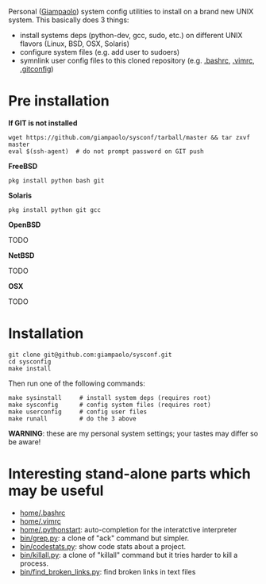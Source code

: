 Personal ([Giampaolo](http://grodola.blogspot.com/p/about.html)) system config
utilities to install on a brand new UNIX system. This basically does 3 things:

* install systems deps (python-dev, gcc, sudo, etc.) on different UNIX flavors
  (Linux, BSD, OSX, Solaris)
* configure system files (e.g. add user to sudoers)
* symnlink user config files to this cloned repository (e.g. [.bashrc](https://github.com/giampaolo/sysconf/blob/master/static/home/.bashrc), [.vimrc](https://github.com/giampaolo/sysconf/blob/master/static/home/.vimrc), [.gitconfig](https://github.com/giampaolo/sysconf/blob/master/static/home/.gitconfig))

Pre installation
================

**If GIT is not installed**

```
wget https://github.com/giampaolo/sysconf/tarball/master && tar zxvf master
eval $(ssh-agent)  # do not prompt password on GIT push
```

**FreeBSD**

```
pkg install python bash git
```

**Solaris**

```
pkg install python git gcc
```

**OpenBSD**

TODO

**NetBSD**

TODO

**OSX**

TODO

Installation
============

```
git clone git@github.com:giampaolo/sysconf.git
cd sysconfig
make install
```

Then run one of the following commands:

```
make sysinstall     # install system deps (requires root)
make sysconfig      # config system files (requires root)
make userconfig     # config user files
make runall         # do the 3 above
```

**WARNING**: these are my personal system settings; your tastes may differ so
be aware!

Interesting stand-alone parts which may be useful
=================================================

* [home/.bashrc](https://github.com/giampaolo/sysconf/blob/master/static/home/.bashrc)
* [home/.vimrc](https://github.com/giampaolo/sysconf/blob/master/static/home/.vimrc)
* [home/.pythonstart](https://github.com/giampaolo/sysconf/blob/master/static/home/.pythonstart): auto-completion for the interatctive interpreter
* [bin/grep.py](https://github.com/giampaolo/sysconf/blob/master/bin/grep.py):
  a clone of "ack" command but simpler.
* [bin/codestats.py](https://github.com/giampaolo/sysconf/blob/master/bin/codestats.py):
  show code stats about a project.
* [bin/killall.py](https://github.com/giampaolo/sysconf/blob/master/bin/killall.py):
  a clone of "killall" command but it tries harder to kill a process.
* [bin/find_broken_links.py](https://github.com/giampaolo/sysconf/blob/master/bin/find_broken_links.py):
  find broken links in text files
